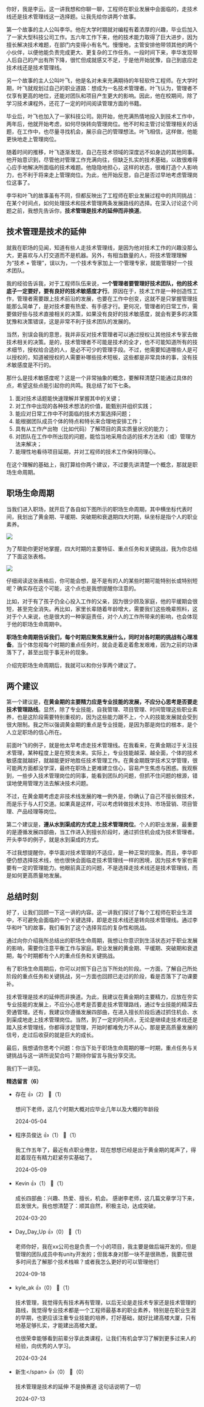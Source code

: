 你好，我是李云。这一讲我想和你聊一聊，工程师在职业发展中会面临的，走技术线还是技术管理线这一选择题。让我先给你讲两个故事。

第一个故事的主人公叫李华。他在大学时期就对编程有着浓厚的兴趣，毕业后加入了一家大型科技公司工作。五六年工作下来，他的技术能力取得了巨大进步，因为擅长解决技术难题，在部门内变得小有名气。慢慢地，主管安排他带领其他的两个小伙伴，以便他能负责完成更大、更复杂的工作任务。一段时间下来，李华发现带人后自己的产出有所下降，很忙但成就感又不足，于是他开始犹豫，自己到底应走技术线还是技术管理线。

另一个故事的主人公叫叶飞，他是名对未来充满期待的年轻软件工程师。在大学时期，叶飞就规划过自己的职业道路：想成为一名技术管理者。叶飞认为，管理者不仅享有更高的地位，还能对团队和项目产生更大的影响。因此，他在校期间，除了学习技术课程外，还花了一定的时间阅读管理方面的书籍。

毕业后，叶飞也加入了一家科技公司。刚开始，他充满热情地投入到技术工作中，两年后，他就开始考虑，如何尽快转向管理岗位。他不时和主管讨论管理相关的话题，在工作中，也尽量寻找机会，展示自己的管理想法。叶飞相信，这样做，他能更快地走上管理岗位。

随着时间的推移，叶飞逐渐发现，自己在技术领域的深度远不如身边的其他同事。他开始意识到，尽管他对管理工作充满向往，但缺乏扎实的技术基础，以致很难得心应手地解决所面临的技术难题。他隐隐地担心，这样的状态，很难打造个人影响力，也不利于将来走上管理岗位。为此，他开始反思，自己是否过早地考虑管理岗位这事了。

李华和叶飞的故事虽有不同，但都反映出了工程师在职业发展过程中的共同挑战：在某个时间点，如何处理技术和技术管理两条发展路线的选择。在深入讨论这个问题之前，我想先告诉你，**技术管理是技术的延伸而非换道**。

## 技术管理是技术的延伸

就我在职场的见闻，知道有些人走技术管理线，是因为他对技术工作的兴趣没那么大，更喜欢与人打交道而不是机器。另外，有相当数量的人，将技术管理理解为“技术 + 管理”，误以为，一个技术专家加上一个管理专家，就能管理好一个技术团队。

我的经验告诉我，对于工程师队伍来说，**一个管理者要管理好技术团队，他的技术底子一定要好，要有良好的技术敏感度才行**。原因在于，技术工作是一种创造性工作，管理者需要跟上技术前沿的发展，也要在工作中创变，这就不是只掌握管理技能那么简单了，是对技术要有热爱、有手感才行。更何况，管理者的日常工作，需要做好些与技术直接相关的决策，如果没有良好的技术敏感度，就会有更多的决策犹豫和决策错误，这是非常不利于技术团队的发展的。

当然，别误会我的意思，我并非反对技术管理者可以通过授权让其他技术专家去做技术相关的决策。是的，技术管理者不可能是技术的全才，也不可能知道所有的技术细节，授权给合适的人，是必不可少的管理手段。不过，他需要知道哪些人是可以授权的，知道被授权的人需要补哪些技术短板，这些都是非常具体的事，没有技术敏感度是不行的。

那什么是技术敏感度呢？这是一个非常抽象的概念，要解释清楚只能通过具体的点，希望这些点能引起你的共鸣。我总结了如下七条。

1. 面对技术话题能快速理解并掌握其中的关键；
2. 对工作中出现的各种技术想法的价值，能甄别并组织实践；
3. 能应对日常工作中不时面临的技术方案选择问题；
4. 能根据团队成员个体的特点和特长来合理地安排工作；
5. 具有从工作产出物（比如代码）了解项目的真实质量状况的能力；
6. 对团队在工作中所出现的问题，能恰当地采用合适的技术方法和（或）管理方法来解决；
7. 能理性地看待项目延期，并对工程师的技术工作保持同理心。

在这个理解的基础上，我打算给你两个建议，不过要先讲清楚一个概念，那就是职场生命周期。

## 职场生命周期

当我们进入职场，就开启了各自如下图所示的职场生命周期，其中横坐标代表时间，我划出了黄金期、平缓期、突破期和衰退期四大时期，纵坐标是指个人的职业素养。

![](https://static001.geekbang.org/resource/image/89/a3/8959a2c954d8fabb2425df39f2fcdba3.jpg?wh=4000x2250)

为了帮助你更好地掌握，四大时期的主要特征、重点任务和关键挑战，我为你总结了下面这张表格。

![](https://static001.geekbang.org/resource/image/0b/06/0b2805eae84ee606e8b51a240599bb06.jpg?wh=4000x2550)

仔细阅读这张表格后，你可能会想，是不是有的人的某些时期可能特别长或特别短呢？确实存在这个可能，这个点也是我想提醒你注意的。

比如，对于有了孩子仍全心投入工作的父亲，因为很少顾及家庭，他的平缓期会很短，甚至完全消失。再比如，家里长辈随着年龄增大，需要我们这些晚辈照料，这对于个人来说，也是很大的一种家庭责任，对个人的工作所带来的影响，也会体现于他的职场生命周期中。

**职场生命周期告诉我们，每个时期应聚焦发展什么，同时对各时期的挑战有心理准备**。当个体忽视每个时期的重点任务时，就会走着走着愈发艰难，因为之前的功课落下了，甚至出现于事无补的现象。

介绍完职场生命周期后，我就可以和你分享两个建议了。

## 两个建议

第一个建议是，**在黄金期的主要精力应是专业技能的发展，不应分心思考是否要走技术管理路线**。显然，除了专业技能，自我管理、项目管理、时间管理这些职业素养，也是这阶段需要特别重视的，因为这些能力跟不上，个人的技能发展就会受到很大限制。我之所以强调黄金期的重点是专业技能，是因为那是岗位的根本，是个人立足职场的信心所在。

前面叶飞的例子，就是他太早考虑走技术管理线。在我看来，在黄金期过于关注技术管理，某种程度上是在预支未来。实际上，专业技能越深、越全面，个体的技术敏感度就越好，就越能更好地胜任技术管理工作。在黄金期既学技术又学管理，很可能两方面都没学深，最终在职场上更难建立信心，容易产生焦虑与困惑。我观察到，一些步入技术管理岗位的同事，能看到团队的问题，但抓不住问题的根源，错误地使用管理方法去解决技术问题。

不过，在黄金期考虑走非技术线发展的唯一例外是，你确认了自己不擅长做技术，而是乐于与人打交道。如果真是这样，可以考虑转做技术支持、市场营销、项目管理、产品经理等岗位。

第二个建议是，**遵从水到渠成的方式走上技术管理岗位**。个人的职业发展，最重要的是遵循发展四部曲，当工作进入到擅长阶段时，通过抓住机会成为技术管理者。开头李华的例子，就是水到渠成的方式。

不过我想提醒你，李华面对技术管理的不适应，是一种正常的现象。而且，李华即便仍想选择技术线，他也很快会面临走技术管理线一样的困境，因为技术专家也需要有一定的管理能力。他眼前真正的问题，不是选择走技术线还是技术管理线，而是如何更高质量地发展。

## 总结时刻

好了，让我们回顾一下这一讲的内容。这一讲我们探讨了每个工程师在职业生涯中，不可避免会面临的一个关键选择，即是走技术线还是转向技术管理线。通过李华和叶飞的故事，我们看到了这个选择背后的复杂性和挑战。

通过向你介绍我所总结出的职场生命周期，我想让你意识到生活状态对于职业发展的影响，需要你注意平衡工作与家庭。职业发展的黄金期、平缓期、突破期和衰退期，每个时期都有个人的重点任务和关键挑战。

有了职场生命周期后，你可以对照下自己当下所处的阶段。一方面，了解自己所处阶段的重点任务和关键挑战，另一方面也回顾已走过的阶段，看是否落下了功课要补。

技术管理是技术的延伸而非换道。为此，我建议在黄金期的主要精力，应放在夯实专业技能的发展上，不应分心思考是否要走技术管理路线，通过专业技能的精深去旁通管理。还有，我建议你遵循发展四部曲，在进入擅长阶段后通过抓住机会、水到渠成地走上技术管理岗位。当然，到了一定的时间点，无论是继续走技术线还是踏入技术管理线，你都得涉足管理，开始时都难免力不从心，那是更高质量发展的信号，走过后收获的就是巨大的成长。

最后，我想请你思考个问题：你当下处于职场生命周期的哪一时期，重点任务与关键挑战与这一讲所说契合吗？期待你留言与我分享交流。

我们下一讲见。
<div><strong>精选留言（6）</strong></div><ul>
<li><span>存在</span> 👍（2） 💬（1）<p>想问下老师，这几个时期大概对应毕业几年以及大概的年龄段</p>2024-05-04</li><br/><li><span>程序员俊达</span> 👍（1） 💬（1）<p>我工作五年了，最近有点职业倦怠，现在想想已经是出于黄金期的尾声了，得趁着现在有精力赶紧夯实基础了。</p>2024-05-09</li><br/><li><span>Kevin</span> 👍（1） 💬（1）<p>成长四部曲：兴趣、热爱、擅长，机会。
感谢李老师，这几篇文章学习下来，启发很大。我也想清楚了：顺其自然，积极主动，达成突破。</p>2024-03-20</li><br/><li><span>Day_Day_Up</span> 👍（0） 💬（1）<p>老师你好，我在xx公司也是负责一个小的项目，我主要是做后端开发的，但是管理的团队成员中有unity开发的；但我本身对那一块不是很熟悉，我要花很多时间去了解那个技术栈嘛？或者我怎么更好的可以管理他们</p>2024-09-18</li><br/><li><span>kyle_ak</span> 👍（0） 💬（1）<p>技术管理，我觉得先有技术再有管理，以后无论是走技术专家还是技术管理的路线，我觉得专业技术都是一个工程师最基本的职业素养，特别是在职业生涯的早期，也更应该注重专业技能的培养，打好基础，就好比建高楼大厦，只有地基足够扎实，才能建出高楼大厦。

也很荣幸能够看到前辈分享此类课程，让我们有机会学习了解到更多过来人的经验，向优秀的人学习。</p>2024-03-24</li><br/><li><span>新生\</span> 👍（0） 💬（0）<p>技术管理是技术的延伸 不是换赛道 这句话说明了一切</p>2024-07-13</li><br/>
</ul>
